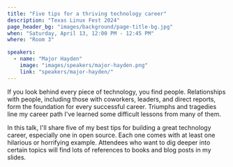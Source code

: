 ```yaml
---
title: "Five tips for a thriving technology career"
description: "Texas Linux Fest 2024"
page_header_bg: "images/background/page-title-bg.jpg"
when: "Saturday, April 13, 12:00 PM - 12:45 PM"
where: "Room 3"

speakers:
  - name: "Major Hayden"
    image: "images/speakers/major-hayden.png"
    link: "speakers/major-hayden/"
---
```


If you look behind every piece of technology, you find people. Relationships
with people, including those with coworkers, leaders, and direct reports, form
the foundation for every successful career. Triumphs and tragedies line my
career path I've learned some difficult lessons from many of them.

In this talk, I'll share five of my best tips for building a great technology
career, especially one in open source. Each one comes with at least one
hilarious or horrifying example. Attendees who want to dig deeper into certain
topics will find lots of references to books and blog posts in my slides.
